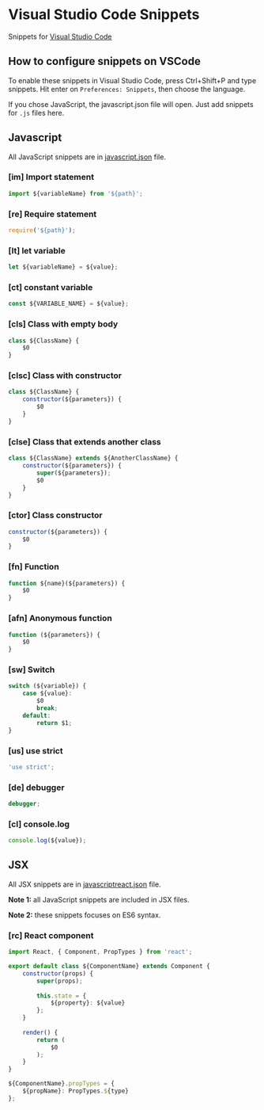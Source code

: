 # Visual Studio Code Snippets
Snippets for [Visual Studio Code](https://code.visualstudio.com/)

## How to configure snippets on VSCode

To enable these snippets in Visual Studio Code, press Ctrl+Shift+P and type snippets. 
Hit enter on ```Preferences: Snippets```, then choose the language.

If you chose JavaScript, the javascript.json file will open. Just add snippets for ```.js``` files here. 

## Javascript

All JavaScript snippets are in [javascript.json](https://github.com/danilojrr/VisualStudioCodeSnippets/blob/master/javascript.json) file.

### [im] Import statement

```javascript
import ${variableName} from '${path}';
```

### [re] Require statement

```javascript
require('${path}');
```

### [lt] let variable

```javascript
let ${variableName} = ${value};
```

### [ct] constant variable

```javascript
const ${VARIABLE_NAME} = ${value};
```

### [cls] Class with empty body

```javascript
class ${ClassName} {
    $0
}
```

### [clsc] Class with constructor

```javascript
class ${ClassName} {
    constructor(${parameters}) {
        $0
    }
}
```

### [clse] Class that extends another class 

```javascript
class ${ClassName} extends ${AnotherClassName} {
    constructor(${parameters}) {
        super(${parameters});
        $0
    }
}
```

### [ctor] Class constructor 

```javascript
constructor(${parameters}) {
    $0
}
```

### [fn] Function

```javascript
function ${name}(${parameters}) {
    $0
}
```

### [afn] Anonymous function

```javascript
function (${parameters}) {
    $0
}
```

### [sw] Switch

```javascript
switch (${variable}) {
    case ${value}:
        $0
        break;
    default:
        return $1;
}
```

### [us] use strict

```javascript
'use strict';
```

### [de] debugger

```javascript
debugger;
```

### [cl] console.log

```javascript
console.log(${value});
```

## JSX

All JSX snippets are in [javascriptreact.json](https://github.com/danilojrr/VisualStudioCodeSnippets/blob/master/javascriptreact.json) file.

__Note 1:__ all JavaScript snippets are included in JSX files.

__Note 2:__ these snippets focuses on ES6 syntax.

### [rc] React component 

```javascript
import React, { Component, PropTypes } from 'react';

export default class ${ComponentName} extends Component {
    constructor(props) {
        super(props);
        
        this.state = {
            ${property}: ${value}
        };
    }
    
    render() {
        return (
            $0
        );
    }
}

${ComponentName}.propTypes = {
    ${propName}: PropTypes.${type}
};
```